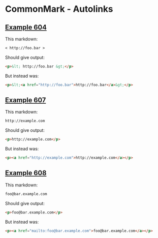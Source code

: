 # CommonMark - Autolinks

## [Example 604](https://spec.commonmark.org/0.29/#example-604)

This markdown:

````````````markdown
< http://foo.bar >

````````````

Should give output:

````````````html
<p>&lt; http://foo.bar &gt;</p>
````````````

But instead was:

````````````html
<p>&lt;<a href="http://foo.bar">http://foo.bar</a>&gt;</p>
````````````
## [Example 607](https://spec.commonmark.org/0.29/#example-607)

This markdown:

````````````markdown
http://example.com

````````````

Should give output:

````````````html
<p>http://example.com</p>
````````````

But instead was:

````````````html
<p><a href="http://example.com">http://example.com</a></p>
````````````
## [Example 608](https://spec.commonmark.org/0.29/#example-608)

This markdown:

````````````markdown
foo@bar.example.com

````````````

Should give output:

````````````html
<p>foo@bar.example.com</p>
````````````

But instead was:

````````````html
<p><a href="mailto:foo@bar.example.com">foo@bar.example.com</a></p>
````````````
